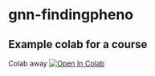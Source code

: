 # gnn-findingpheno


## Example colab for a course
Colab away [![Open In Colab](https://colab.research.google.com/assets/colab-badge.svg)](https://colab.research.google.com/drive/1a0Po-kH1aZlZ6BC9d3TnPKVzeMnkuKYh)
